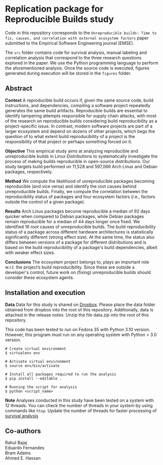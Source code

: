 # Replication package for Reproducible Builds study
Code in this repository corresponds to the `Unreproducible builds: Time to fix, causes, and
correlation with external ecosystem factors` paper submitted to the Empirical Software Engineering journal (EMSE). 

The `src` folder contains code for survival analysis, manual labeling and correlation analysis that correspond to the three research questions explored in the paper. We use the Python programming language to perform the aforementioned analysis. Once the source code is executed, figures generated during execution will be stored in the `figures` folder.  

## Abstract

**Context** A reproducible build occurs if, given the same source code, build instructions, and dependencies, compiling a software project repeatedly generates the same build artifacts. Reproducible builds are essential to identify tampering attempts responsible for supply chain attacks, with most of the research on reproducible builds considering build reproducibility as a project-specific issue. In contrast, modern software projects are part of a larger ecosystem and depend on dozens of other projects, which begs the question of to what extent build reproducibility of a project is the responsibility of that project or perhaps something forced on it. 

**Objective** This empirical study aims at analyzing reproducible and unreproducible builds in Linux Distributions to systematically investigate the process of making builds reproducible in open-source distributions. Our study targets build performed on 11,528 and 597,066 Arch Linux and Debian packages, respectively. 

**Method**  We compute the likelihood of unreproducible packages becoming reproducible (and vice versa) and identify the root causes behind unreproducible builds. Finally, we compute the correlation between the reproducibility status of packages and four ecosystem factors (i.e., factors outside the control of a given package). 

**Results** Arch Linux packages become reproducible a median of 92 days quicker when compared to Debian packages, while Debian packages remain reproducible for a median of 44 days longer once fixed. We identified 16 root causes of unreproducible builds. The build reproducibility status of a package across different hardware architectures is statistically significantly different (strong effect size). At the same time, the status also differs between versions of a package for different distributions and is based on the build reproducibility of a package's build dependencies, albeit with weaker effect sizes. 

**Conclusions** The ecosystem project belongs to, plays an important role w.r.t. the project’s build reproducibility. Since these are outside a developer's control, future work on (fixing) unreproducible builds should consider these ecosystem agents.

## Installation and execution

**Data** Data for this study is shared on [Dropbox](https://www.dropbox.com/s/n8tepo0hn21jfh6/data.zip?dl=0). Please place the data folder obtained from dropbox into the root of this repository. Additionally, data is attached in the release notes. Unzip the file data.zip into the root of this repository.

This code has been tested to run on Fedora 35 with Python 3.10 version. However, this program must run on any operating system with Python > 3.0 version.

```
# Create virtual environment 
$ virtualenv env

# Activate virtual environment
$ source env/bin/activate

# Install all packages required to run the analysis
$ pip install --editable .

# Running the script for analysis
$ python <script_name>
```

**Note** Analyses conducted in this study have been tested on a system with 12 threads. You can check the number of threads in your system by using commands like `htop`. Update the number of threads for faster processing of [survival analysis](https://github.com/SAILResearch/wip-21-rahul_bajaj-reproducible_builds-code/blob/main/src/Survival%20Analysis/survival_of_reproducible_packages.py#L97)

## Co-authors

Rahul Bajaj  
Eduardo Fernandes  
Bram Adams  
Ahmed E. Hassan
